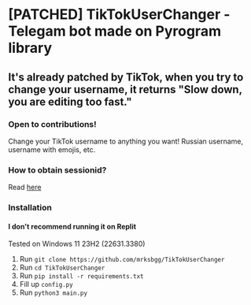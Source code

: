 # [PATCHED] TikTokUserChanger - Telegam bot made on Pyrogram library
## It's already patched by TikTok, when you try to change your username, it returns "Slow down, you are editing too fast."
### Open to contributions!
Change your TikTok username to anything you want! Russian username, username with emojis, etc.

### How to obtain sessionid?
Read [here](https://github.com/mrksbgg/TikTokUserChanger/blob/main/obtain.md)

### Installation
#### I don't recommend running it on Replit
Tested on Windows 11 23H2 (22631.3380)

1. Run `git clone https://github.com/mrksbgg/TikTokUserChanger`
2. Run `cd TikTokUserChanger`
3. Run `pip install -r requirements.txt`
4. Fill up `config.py`
5. Run `python3 main.py`
